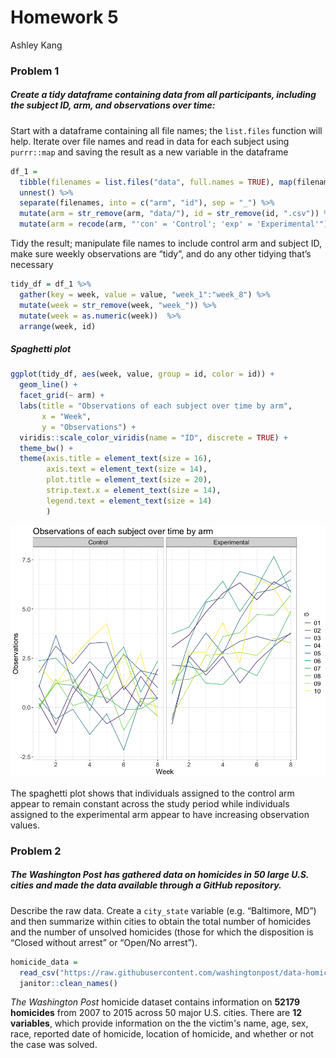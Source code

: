 Homework 5
================
Ashley Kang

### Problem 1

##### Create a tidy dataframe containing data from all participants, including the subject ID, arm, and observations over time:

Start with a dataframe containing all file names; the `list.files` function will help. Iterate over file names and read in data for each subject using `purrr::map` and saving the result as a new variable in the dataframe

``` r
df_1 =
  tibble(filenames = list.files("data", full.names = TRUE), map(filenames, read_csv)) %>% 
  unnest() %>% 
  separate(filenames, into = c("arm", "id"), sep = "_") %>%
  mutate(arm = str_remove(arm, "data/"), id = str_remove(id, ".csv")) %>% 
  mutate(arm = recode(arm, "'con' = 'Control'; 'exp' = 'Experimental'"))
```

Tidy the result; manipulate file names to include control arm and subject ID, make sure weekly observations are “tidy”, and do any other tidying that’s necessary

``` r
tidy_df = df_1 %>% 
  gather(key = week, value = value, "week_1":"week_8") %>% 
  mutate(week = str_remove(week, "week_")) %>% 
  mutate(week = as.numeric(week))  %>%
  arrange(week, id)
```

##### Spaghetti plot

``` r
ggplot(tidy_df, aes(week, value, group = id, color = id)) +
  geom_line() +
  facet_grid(~ arm) +
  labs(title = "Observations of each subject over time by arm",
       x = "Week",
       y = "Observations") +
  viridis::scale_color_viridis(name = "ID", discrete = TRUE) +
  theme_bw() +
  theme(axis.title = element_text(size = 16), 
        axis.text = element_text(size = 14), 
        plot.title = element_text(size = 20), 
        strip.text.x = element_text(size = 14), 
        legend.text = element_text(size = 14)
        )
```

![](p8105_hw5_aik2136_files/figure-markdown_github/spaghetti_plot_1-1.png)

The spaghetti plot shows that individuals assigned to the control arm appear to remain constant across the study period while individuals assigned to the experimental arm appear to have increasing observation values.

### Problem 2

##### *The Washington Post* has gathered data on homicides in 50 large U.S. cities and made the data available through a GitHub repository.

Describe the raw data. Create a `city_state` variable (e.g. “Baltimore, MD”) and then summarize within cities to obtain the total number of homicides and the number of unsolved homicides (those for which the disposition is “Closed without arrest” or “Open/No arrest”).

``` r
homicide_data = 
  read_csv("https://raw.githubusercontent.com/washingtonpost/data-homicides/master/homicide-data.csv") %>% 
  janitor::clean_names()
```

*The Washington Post* homicide dataset contains information on **52179 homicides** from 2007 to 2015 across 50 major U.S. cities. There are **12 variables**, which provide information on the the victim's name, age, sex, race, reported date of homicide, location of homicide, and whether or not the case was solved.
